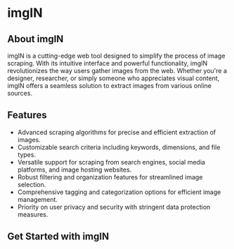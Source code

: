# imgIN

<h2>About imgIN</h2>
      <p>imgIN is a cutting-edge web tool designed to simplify the process of image scraping. With its intuitive interface and powerful functionality, imgIN revolutionizes the way users gather images from the web. Whether you're a designer, researcher, or simply someone who appreciates visual content, imgIN offers a seamless solution to extract images from various online sources.</p>
    </section>
    <section>
      <h2>Features</h2>
      <ul>
        <li>Advanced scraping algorithms for precise and efficient extraction of images.</li>
        <li>Customizable search criteria including keywords, dimensions, and file types.</li>
        <li>Versatile support for scraping from search engines, social media platforms, and image hosting websites.</li>
        <li>Robust filtering and organization features for streamlined image selection.</li>
        <li>Comprehensive tagging and categorization options for efficient image management.</li>
        <li>Priority on user privacy and security with stringent data protection measures.</li>
      </ul>
    </section>
    <section>
      <h2>Get Started with imgIN</h2>
